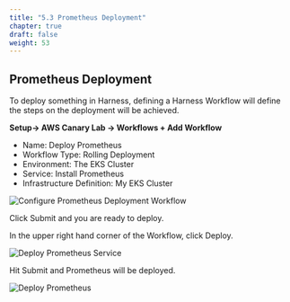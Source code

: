 ```yaml
---
title: "5.3 Prometheus Deployment"
chapter: true
draft: false
weight: 53
---
```


## Prometheus Deployment

To deploy something in Harness, defining a Harness Workflow will define the steps on the deployment will be achieved. 

**Setup-> AWS Canary Lab -> Workflows + Add Workflow**

* Name: Deploy Prometheus
* Workflow Type: Rolling Deployment
* Environment: The EKS Cluster
* Service: Install Prometheus
* Infrastructure Definition: My EKS Cluster

![Configure Prometheus Deployment Workflow](/images/prometheus_workflow.png)

Click Submit and you are ready to deploy.

In the upper right hand corner of the Workflow, click Deploy.  

![Deploy Prometheus Service](/images/new_deployment.png)

Hit Submit and Prometheus will be deployed. 

![Deploy Prometheus](/images/deployment_prometheus.png)